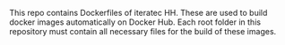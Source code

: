 This repo contains Dockerfiles of iteratec HH.
These are used to build docker images automatically on Docker Hub.
Each root folder in this repository must contain all necessary files for the build of these images.
